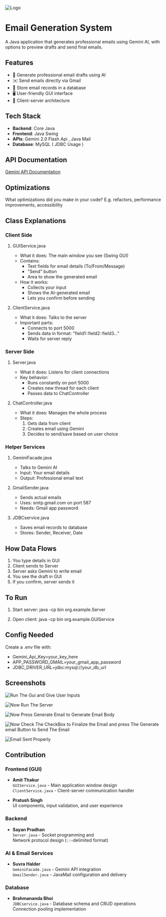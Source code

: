 
![Logo](https://logos-download.com/wp-content/uploads/2016/10/Java_logo_icon.png)
# Email Generation System

A Java application that generates professional emails using Gemini AI, with options to preview drafts and send final emails.


## Features
- 📧 Generate professional email drafts using AI
- ✉️ Send emails directly via Gmail
- 💾 Store email records in a database
- 🖥️ User-friendly GUI interface
- 🔄 Client-server architecture


## Tech Stack

- **Backend**: Core Java
- **Frontend**: Java Swing
- **APIs**: Gemini 2.0 Flash Api , Java Mail
- **Database**: MySQL ( JDBC Usage )




## API Documentation

[Gemini API Documentation](https://ai.google.dev/gemini-api/docs)


## Optimizations

What optimizations did you make in your code? E.g. refactors, performance improvements, accessibility



## Class Explanations

### Client Side
1. GUIService.java
   - What it does: The main window you see (Swing GUI)
   - Contains:
     * Text fields for email details (To/From/Message)
     * "Send" button
     * Area to show the generated email
   - How it works:
     * Collects your input
     * Shows the AI-generated email
     * Lets you confirm before sending

2. ClientService.java
   - What it does: Talks to the server
   - Important parts:
     * Connects to port 5000
     * Sends data in format: "field1::field2::field3..."
     * Waits for server reply

### Server Side
1. Server.java
   - What it does: Listens for client connections
   - Key behavior:
     * Runs constantly on port 5000
     * Creates new thread for each client
     * Passes data to ChatController

2. ChatController.java
   - What it does: Manages the whole process
   - Steps:
     1. Gets data from client
     2. Creates email using Gemini
     3. Decides to send/save based on user choice

### Helper Services
1. GeminiFacade.java
   - Talks to Gemini AI
   - Input: Your email details
   - Output: Professional email text

2. GmailSender.java
   - Sends actual emails
   - Uses: smtp.gmail.com on port 587
   - Needs: Gmail app password

3. JDBCservice.java
   - Saves email records to database
   - Stores: Sender, Receiver, Date

## How Data Flows
1. You type details in GUI
2. Client sends to Server
3. Server asks Gemini to write email
4. You see the draft in GUI
5. If you confirm, server sends it

## To Run
1. Start server:
   java -cp bin org.example.Server

2. Open client:
   java -cp bin org.example.GUIService

## Config Needed
Create a .env file with:
- Gemini_Api_Key=your_key_here
- APP_PASSWORD_GMAIL=your_gmail_app_password
- JDBC_DRIVER_URL=jdbc:mysql://your_db_url

## Screenshots

![Run The Gui and Give User Inputs](https://github.com/SuvraHalder/AI-EMAIL-GENERATOR-JAVA-PROJECT-/blob/921f32ee5de3d9a4debd503b6b6185607e452449/Screenshot%202025-04-02%20131013.png)

![Now Run The Server](https://github.com/SuvraHalder/AI-EMAIL-GENERATOR-JAVA-PROJECT-/blob/921f32ee5de3d9a4debd503b6b6185607e452449/Screenshot%202025-04-02%20131135.png)

![Now Press Generate Email to Generate Email Body](https://github.com/SuvraHalder/AI-EMAIL-GENERATOR-JAVA-PROJECT-/blob/921f32ee5de3d9a4debd503b6b6185607e452449/Screenshot%202025-04-02%20131351.png)

![Now Check The CheckBox to Finalize the Email and press The Generate email Button to Send The Email](https://github.com/SuvraHalder/AI-EMAIL-GENERATOR-JAVA-PROJECT-/blob/921f32ee5de3d9a4debd503b6b6185607e452449/Screenshot%202025-04-02%20131359.png)

![Email Sent Properly](https://github.com/SuvraHalder/AI-EMAIL-GENERATOR-JAVA-PROJECT-/blob/921f32ee5de3d9a4debd503b6b6185607e452449/Screenshot%202025-04-02%20131438.png)
## Contribution

### Frontend (GUI)
- **Amit Thakur**  
  `GUIService.java` - Main application window design  
  `ClientService.java` - Client-server communication handler

- **Pratush Singh**  
  UI components, input validation, and user experience

### Backend
- **Sayan Pradhan**  
  `Server.java` - Socket programming and   
  Network protocol design (`::`-delimited format)

### AI & Email Services
- **Suvra Halder**  
  `GeminiFacade.java` - Gemini API integration  
  `GmailSender.java` - JavaMail configuration and delivery

### Database
- **Brahmananda Bhoi**  
  `JDBCservice.java` - Database schema and CRUD operations  
  Connection pooling implementation



